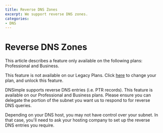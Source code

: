 ```yaml
---
title: Reverse DNS Zones
excerpt: We support reverse DNS zones.
categories:
- DNS
---
```


# Reverse DNS Zones

<info>
This article describes a feature only available on the following plans: Professional and Business.

This feature is not available on our Legacy Plans. Click [here](/articles/changing-plans/) to change your plan, and unlock this feature.
</info>

DNSimple supports reverse DNS entries (i.e. PTR records). This feature is available on our Professional and Business plans. Please ensure you can delegate the portion of the subnet you want us to respond to for reverse DNS queries.

Depending on your DNS host, you may not have control over your subnet. In that case, you'll need to ask your hosting company to set up the reverse DNS entries you require.
